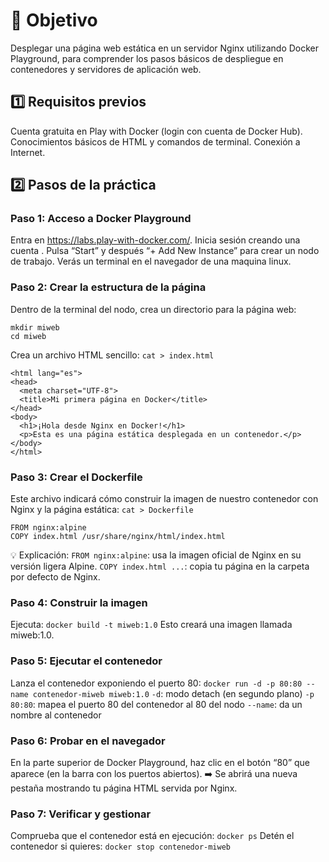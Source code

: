 # 🏁 Objetivo
Desplegar una página web estática en un servidor Nginx utilizando Docker Playground, para comprender los pasos básicos de despliegue en contenedores y servidores de aplicación web.

## 1️⃣ Requisitos previos
Cuenta gratuita en Play with Docker (login con cuenta de Docker Hub).
Conocimientos básicos de HTML y comandos de terminal.
Conexión a Internet.

## 2️⃣ Pasos de la práctica

### Paso 1: Acceso a Docker Playground
Entra en https://labs.play-with-docker.com/.
Inicia sesión creando una cuenta .
Pulsa “Start” y después “+ Add New Instance” para crear un nodo de trabajo. Verás un terminal en el navegador de una maquina linux.

### Paso 2: Crear la estructura de la página
Dentro de la terminal del nodo, crea un directorio para la página web:
```
mkdir miweb
cd miweb
```

Crea un archivo HTML sencillo:
`cat > index.html `

```<!DOCTYPE html>
<html lang="es">
<head>
  <meta charset="UTF-8">
  <title>Mi primera página en Docker</title>
</head>
<body>
  <h1>¡Hola desde Nginx en Docker!</h1>
  <p>Esta es una página estática desplegada en un contenedor.</p>
</body>
</html>
```


### Paso 3: Crear el Dockerfile
Este archivo indicará cómo construir la imagen de nuestro contenedor con Nginx y la página estática:
`cat > Dockerfile `

```
FROM nginx:alpine
COPY index.html /usr/share/nginx/html/index.html
```
💡 Explicación:
`FROM nginx:alpine`: usa la imagen oficial de Nginx en su versión ligera Alpine.
`COPY index.html ...`: copia tu página en la carpeta por defecto de Nginx.

### Paso 4: Construir la imagen
Ejecuta:
`docker build -t miweb:1.0`
Esto creará una imagen llamada miweb:1.0.

### Paso 5: Ejecutar el contenedor
Lanza el contenedor exponiendo el puerto 80:
`docker run -d -p 80:80 --name contenedor-miweb miweb:1.0`
`-d`: modo detach (en segundo plano)
`-p 80:80`: mapea el puerto 80 del contenedor al 80 del nodo
`--name`: da un nombre al contenedor

### Paso 6: Probar en el navegador
En la parte superior de Docker Playground, haz clic en el botón “80” que aparece (en la barra con los puertos abiertos). ➡️ Se abrirá una nueva pestaña mostrando tu página HTML servida por Nginx.

### Paso 7: Verificar y gestionar
Comprueba que el contenedor está en ejecución:
`docker ps`
Detén el contenedor si quieres:
`docker stop contenedor-miweb`
